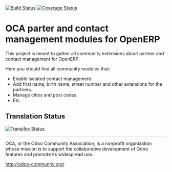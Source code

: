 [![Build Status](https://travis-ci.org/OCA/partner-contact.svg?branch=7.0)](https://travis-ci.org/OCA/partner-contact)
[![Coverage Status](https://coveralls.io/repos/OCA/partner-contact/badge.png?branch=7.0)](https://coveralls.io/r/OCA/partner-contact?branch=7.0)

OCA parter and contact management modules for OpenERP
=====================================================

This project is meant to gather all community extensions about partner and contact management for OpenERP.

Here you should find all community modules that:

* Enable isolated contact management.
* Add first name, birth name, street number and other extensions for the partners.
* Manage cities and post codes.
* Etc.



Translation Status
------------------
[![Transifex Status](https://www.transifex.com/projects/p/OCA-partner-contact-7-0/chart/image_png)](https://www.transifex.com/projects/p/OCA-partner-contact-7-0)

----

OCA, or the Odoo Community Association, is a nonprofit organization whose 
mission is to support the collaborative development of Odoo features and 
promote its widespread use.

http://odoo-community.org/
